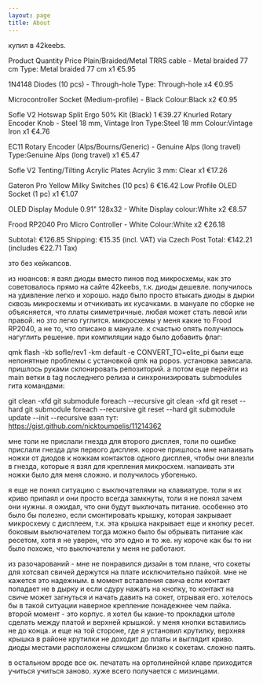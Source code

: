 ```yaml
---
layout: page
title: About
---
```


купил в 42keebs.

Product Quantity Price Plain/Braided/Metal TRRS cable - Metal braided 77 cm Type: Metal braided 77 cm x1 €5.95

1N4148 Diodes (10 pcs) - Through-hole Type: Through-hole x4 €0.95

Microcontroller Socket (Medium-profile) - Black Colour:Black x2 €0.95

Sofle V2 Hotswap Split Ergo 50% Kit (Black) 1 €39.27 Knurled Rotary Encoder Knob - Steel 18 mm, Vintage Iron Type:Steel 18 mm Colour:Vintage Iron x1 €4.76

EC11 Rotary Encoder (Alps/Bourns/Generic) - Genuine Alps (long travel) Type:Genuine Alps (long travel) x1 €5.47

Sofle V2 Tenting/Tilting Acrylic Plates Acrylic 3 mm: Clear x1 €17.26

Gateron Pro Yellow Milky Switches (10 pcs) 6 €16.42 Low Profile OLED Socket (1 pc) x1 €1.07

OLED Display Module 0.91" 128x32 - White Display colour:White x2 €8.57

Frood RP2040 Pro Micro Controller - White Colour:White x2 €26.18

Subtotal: €126.85 Shipping: €15.35 (incl. VAT) via Czech Post Total: €142.21 (includes €22.71 Tax)

зто без кейкапсов.

из нюансов: я взял диоды вместо пинов под микросхемы, как зто советовалось прямо на сайте 42keebs, т.к. диоды дешевле. получилось на удивление легко и хорошо. надо было просто втыкать диоды в дырки сквозь микросхемы и отчикивать их кусачками. в мануале по сборке не объясняется, что платы симметричные. любая может стать левой или правой. но зто легко гуглится. микросхемы у меня какие то Frood RP2040, а не то, что описано в мануале. к счастью опять получилось нагуглить решение. при компиляции надо было добавить флаг:

qmk flash -kb sofle/rev1 -km default -e CONVERT_TO=elite_pi
были еще непонятные проблемы с установкой qmk на popos. установка зависала. пришлось руками склонировать репозиторий. а потом еще перейти из main ветки в tag последнего релиза и синхронизировать submodules гита командами:

git clean -xfd
git submodule foreach --recursive git clean -xfd
git reset --hard
git submodule foreach --recursive git reset --hard
git submodule update --init --recursive
взял тут: https://gist.github.com/nicktoumpelis/11214362

мне толи не прислали гнезда для второго дисплея, толи по ошибке прислали гнезда для первого дисплея. короче пришлось мне напаивать ножки от диодов к ножкам контактов одного дисплея, чтобы они влезли в гнезда, которые я взял для крепления микросхем. напаивать зти ножки было для меня сложно. и получилось убогенько.

я еще не понял ситуацию с выключателями на клавиатуре. толи я их криво припаял и они просто всегда замкнуты, толи я не понял зачем они нужны. я ожидал, что они будут выключать питание. особенно это было бы полезно, если смонтировать крышку, которая закрывает микросхему с дисплеем, т.к. эта крышка накрывает еще и кнопку ресет. боковым выключателем тогда можно было бы обрывать питание как ресетом, хотя я не уверен, что это одно и то же. ну короче как бы то ни было похоже, что выключатели у меня не работают.

из разочарований - мне не понравился дизайн в том плане, что сокеты для хотсвап свичей держутся на плате исключительно пайкой. мне не кажется это надежным. в момент вставления свича если контакт попадает не в дырку и если сдуру нажать на кнопку, то контакт на свиче может загнуться и начать давить на сокет, отрывая его. хотелось бы в такой ситуации наверное крепление понадежнее чем пайка. второй момент - это корпус. я хотел бы какие-то прокладки штоле сделать между платой и верхней крышкой. у меня кнопки вставились не до конца. и еще на той стороне, где я установил крутилку, верхняя крышка в районе крутилки не доходит до платы и выглядит криво. диоды местами расположены слишком близко к сокетам. сложно паять.

в остальном вроде все ок. печатать на ортолинейной клаве приходится учиться учиться заново. хуже всего получается с мизинцами.
